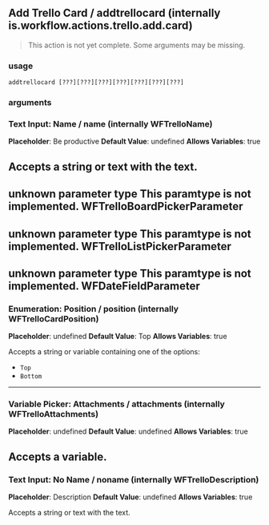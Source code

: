 
## Add Trello Card / addtrellocard (internally is.workflow.actions.trello.add.card)

> This action is not yet complete. Some arguments may be missing.

### usage
`addtrellocard [???][???][???][???][???][???][???]`

### arguments
### Text Input: Name / name (internally WFTrelloName)
**Placeholder**: Be productive
**Default Value**: undefined
**Allows Variables**: true


Accepts a string 
or text
with the text.
---
unknown parameter type This paramtype is not implemented. WFTrelloBoardPickerParameter
---
unknown parameter type This paramtype is not implemented. WFTrelloListPickerParameter
---
unknown parameter type This paramtype is not implemented. WFDateFieldParameter
---
### Enumeration: Position / position (internally WFTrelloCardPosition)
**Placeholder**: undefined
**Default Value**: Top
**Allows Variables**: true


Accepts a string 
or variable
containing one of the options:

- `Top`
- `Bottom`
---
### Variable Picker: Attachments / attachments (internally WFTrelloAttachments)
**Placeholder**: undefined
**Default Value**: undefined
**Allows Variables**: true


Accepts a variable.
---
### Text Input: No Name / noname (internally WFTrelloDescription)
**Placeholder**: Description
**Default Value**: undefined
**Allows Variables**: true


Accepts a string 
or text
with the text.
